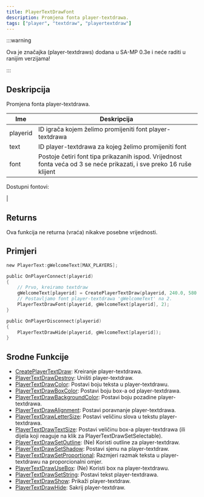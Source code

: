 ```yaml
---
title: PlayerTextDrawFont
description: Promjena fonta player-textdrawa.
tags: ["player", "textdraw", "playertextdraw"]
---
```


:::warning

Ova je značajka (player-textdraws) dodana u SA-MP 0.3e i neće raditi u ranijim verzijama!

:::

## Deskripcija

Promjena fonta player-textdrawa.

| Ime      | Deskripcija                                                                                                           |
| -------- | --------------------------------------------------------------------------------------------------------------------- |
| playerid | ID igrača kojem želimo promijeniti font player-textdrawa                                                              |
| text     | ID player-textdrawa za kojeg želimo promijeniti font                                                                  |
| font     | Postoje četiri font tipa prikazanih ispod. Vrijednost fonta veća od 3 se neće prikazati, i sve preko 16 ruše klijent  |

Dostupni fontovi:

|

## Returns

Ova funkcija ne returna (vraća) nikakve posebne vrijednosti.

## Primjeri

```c
new PlayerText:gWelcomeText[MAX_PLAYERS];

public OnPlayerConnect(playerid)
{
    // Prvo, kreiramo textdraw
    gWelcomeText[playerid] = CreatePlayerTextDraw(playerid, 240.0, 580.0, "Dobrodosli na moj SA-MP server");
    // Postavljamo font player-textdrawa 'gWelcomeText' na 2.
    PlayerTextDrawFont(playerid, gWelcomeText[playerid], 2);
}

public OnPlayerDisconnect(playerid)
{
    PlayerTextDrawHide(playerid, gWelcomeText[playerid]);
}
```

## Srodne Funkcije

- [CreatePlayerTextDraw](CreatePlayerTextDraw): Kreiranje player-textdrawa.
- [PlayerTextDrawDestroy](PlayerTextDrawDestroy): Uništi player-textdraw.
- [PlayerTextDrawColor](PlayerTextDrawColor): Postavi boju teksta u player-textdrawu.
- [PlayerTextDrawBoxColor](PlayerTextDrawBoxColor): Postavi boju box-a od player-textdrawa.
- [PlayerTextDrawBackgroundColor](PlayerTextDrawBackgroundColor): Postavi boju pozadine player-textdrawa.
- [PlayerTextDrawAlignment](PlayerTextDrawAlignment): Postavi poravnanje player-textdrawa.
- [PlayerTextDrawLetterSize](PlayerTextDrawLetterSize): Postavi veličinu slova u tekstu player-textdrawa.
- [PlayerTextDrawTextSize](PlayerTextDrawTextSize): Postavi veličinu box-a player-textdrawa (ili dijela koji reaguje na klik za PlayerTextDrawSetSelectable).
- [PlayerTextDrawSetOutline](PlayerTextDrawSetOutline): (Ne) Koristi outline za player-textdraw.
- [PlayerTextDrawSetShadow](PlayerTextDrawSetShadow): Postavi sjenu na player-textdraw.
- [PlayerTextDrawSetProportional](PlayerTextDrawSetProportional): Razmjeri razmak teksta u player-textdrawu na proporcionalni omjer.
- [PlayerTextDrawUseBox](PlayerTextDrawUseBox): (Ne) Koristi box na player-textdrawu.
- [PlayerTextDrawSetString](PlayerTextDrawSetString): Postavi tekst player-textdrawa.
- [PlayerTextDrawShow](PlayerTextDrawShow): Prikaži player-textdraw.
- [PlayerTextDrawHide](PlayerTextDrawHide): Sakrij player-textdraw.
